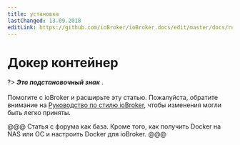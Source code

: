 ```yaml
---
title: установка
lastChanged: 13.09.2018
editLink: https://github.com/ioBroker/ioBroker.docs/edit/master/docs/ru/install/docker.md
---
```

# Докер контейнер
?> ***Это подстановочный знак*** . <br><br> Помогите с ioBroker и расширьте эту статью. Пожалуйста, обратите внимание на [Руководство по стилю ioBroker](community/styleguidedoc), чтобы изменения могли быть легко приняты.

@@@ Статья с форума как база. Кроме того, как получить Docker на NAS или ОС и настроить Docker для ioBroker. @@@


